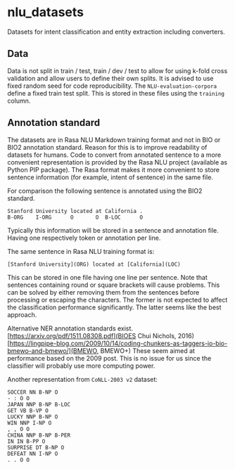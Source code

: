 # nlu_datasets
Datasets for intent classification and entity extraction including converters.

## Data
Data is not split in train / test, train / dev / test to allow for using k-fold cross 
validation and allow users to define their own splits. It is advised to use fixed random 
seed for code reproducibility. The `NLU-evaluation-corpora` define a fixed train test split.
This is stored in these files using the `training` column.

## Annotation standard
The datasets are in Rasa NLU Markdown training format and not in BIO or BIO2 annotation standard. 
Reason for this is to improve readability of datasets for humans. Code to convert
from annotated sentence to a more convenient representation is provided by the Rasa NLU 
project (available as Python PIP package). The Rasa format makes it more convenient to
store sentence information (for example, intent of sentence) in the same file.

For comparison the following sentence is annotated using the BIO2 standard.
```
Stanford University located at California .
B-ORG    I-ORG      O       O  B-LOC      O
```

Typically this information will be stored in a sentence and annotation file. Having one 
respectively token or annotation per line. 

The same sentence in Rasa NLU training format is:
```
[Stanford University](ORG) located at [California](LOC)
```
This can be stored in one file having one line per sentence. Note that sentences 
containing round or square brackets will cause problems. This can be
solved by either removing them from the sentences before processing or escaping the 
characters. The former is not expected to affect the classification performance 
significantly. The latter seems like the best approach. 

Alternative NER annotation standards exist.  
[https://arxiv.org/pdf/1511.08308.pdf](BIOES Chui Nichols, 2016)
[https://lingpipe-blog.com/2009/10/14/coding-chunkers-as-taggers-io-bio-bmewo-and-bmewo/](BMEWO, BMEWO+)
These seem aimed at performance based on the 2009 post. This is no issue for us since
the classifier will probably use more computing power.

Another representation from `CoNLL-2003 v2` dataset:
```
SOCCER NN B-NP O
- : O O
JAPAN NNP B-NP B-LOC
GET VB B-VP O
LUCKY NNP B-NP O
WIN NNP I-NP O
, , O O
CHINA NNP B-NP B-PER
IN IN B-PP O
SURPRISE DT B-NP O
DEFEAT NN I-NP O
. . O O
```
